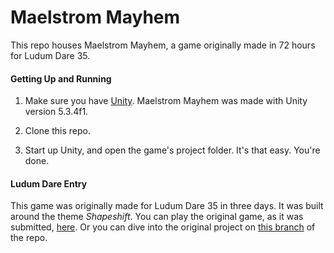 # Maelstrom Mayhem
This repo houses Maelstrom Mayhem, a game originally made in 72 hours for Ludum Dare 35.

#### Getting Up and Running

1. Make sure you have [Unity](http://unity3d.com/unity/download "Download Unity"). Maelstrom Mayhem was made with Unity version 5.3.4f1.

2. Clone this repo.

4. Start up Unity, and open the game's project folder. It's that easy. You're done.

#### Ludum Dare Entry

This game was originally made for Ludum Dare 35 in three days. It was built around the theme *Shapeshift*. You can play the original game, as it was submitted, [here](http://ludumdare.com/compo/ludum-dare-35/?action=preview&uid=46754). Or you can dive into the original project on [this branch](https://github.com/diego-escalante/LudumDare35/tree/LD35_version) of the repo.